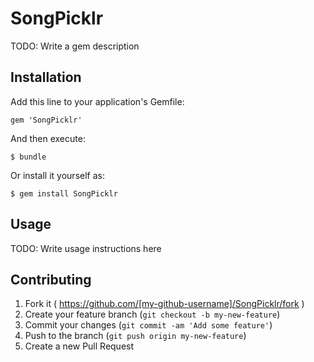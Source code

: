 # SongPicklr

TODO: Write a gem description

## Installation

Add this line to your application's Gemfile:

    gem 'SongPicklr'

And then execute:

    $ bundle

Or install it yourself as:

    $ gem install SongPicklr

## Usage

TODO: Write usage instructions here

## Contributing

1. Fork it ( https://github.com/[my-github-username]/SongPicklr/fork )
2. Create your feature branch (`git checkout -b my-new-feature`)
3. Commit your changes (`git commit -am 'Add some feature'`)
4. Push to the branch (`git push origin my-new-feature`)
5. Create a new Pull Request
